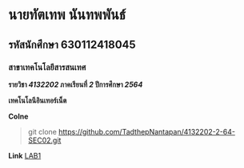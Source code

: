 # นายทัตเทพ นันทพพันธ์
## รหัสนักศึกษา 630112418045
### สาขาเทคโนโลยีสารสนเทศ

**รายวิชา *4132202* ภาคเรียนที่ *2* ปีการศึกษา *2564***

**เทคโนโลนีอินเทอร์เน็ต**

**Colne**
> git clone https://github.com/TadthepNantapan/4132202-2-64-SEC02.git

**Link**
[LAB1](https://github.com/TadthepNantapan/4132202-2-64-SEC02/tree/main/LAB1)
